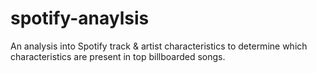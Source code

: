 # spotify-anaylsis
An analysis into Spotify track &amp; artist characteristics to determine which characteristics are present in top billboarded songs.
